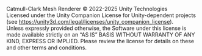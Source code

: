 Catmull-Clark Mesh Renderer © 2022-2025 Unity Technologies
<br/>
Licensed under the Unity Companion License for Unity-dependent projects (see https://unity3d.com/legal/licenses/unity_companion_license).
<br/>
Unless expressly provided otherwise, the Software under this license is made available strictly on an “AS IS” BASIS WITHOUT WARRANTY OF ANY KIND, EXPRESS OR IMPLIED. Please review the license for details on these and other terms and conditions.
